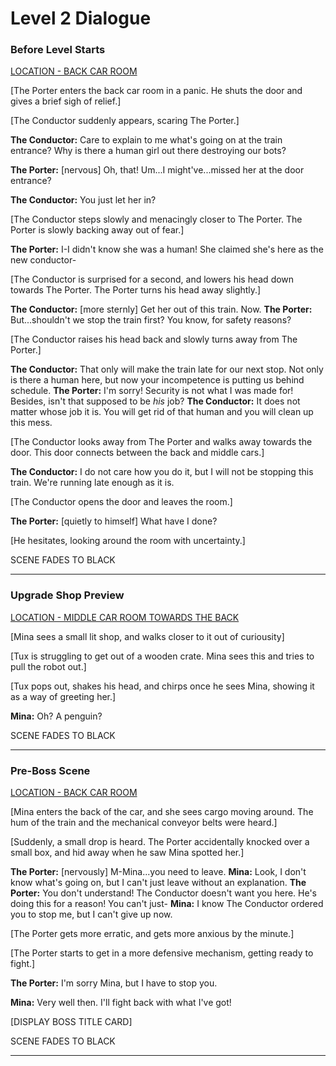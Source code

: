 # Level 2 Dialogue

### Before Level Starts
<u>LOCATION - BACK CAR ROOM</u>

[The Porter enters the back car room in a panic. He shuts the door and gives a brief sigh of relief.]

[The Conductor suddenly appears, scaring The Porter.]

**The Conductor:** Care to explain to me what's going on at the train entrance? Why is there a human girl out there destroying our bots?

**The Porter:** [nervous] Oh, that! Um...I might've...missed her at the door entrance?

**The Conductor:** You just let her in?

[The Conductor steps slowly and menacingly closer to The Porter. The Porter is slowly backing away out of fear.]

**The Porter:** I-I didn't know she was a human! She claimed she's here as the new conductor-

[The Conductor is surprised for a second, and lowers his head down towards The Porter. The Porter turns his head away slightly.]

**The Conductor:** [more sternly] Get her out of this train. Now.
**The Porter:** But...shouldn't we stop the train first? You know, for safety reasons?

[The Conductor raises his head back and slowly turns away from The Porter.]

**The Conductor:** That only will make the train late for our next stop. Not only is there a human here, but now your incompetence is putting us behind schedule.
**The Porter:** I'm sorry! Security is not what I was made for! Besides, isn't that supposed to be *his* job?
**The Conductor:** It does not matter whose job it is. You will get rid of that human and you will clean up this mess.

[The Conductor looks away from The Porter and walks away towards the door. This door connects between the back and middle cars.]

**The Conductor:** I do not care how you do it, but I will not be stopping this train. We're running late enough as it is.

[The Conductor opens the door and leaves the room.]

**The Porter:** [quietly to himself] What have I done?

[He hesitates, looking around the room with uncertainty.]

SCENE FADES TO BLACK

---

### Upgrade Shop Preview
<u>LOCATION - MIDDLE CAR ROOM TOWARDS THE BACK</u>

[Mina sees a small lit shop, and walks closer to it out of curiousity]

[Tux is struggling to get out of a wooden crate. Mina sees this and tries to pull the robot out.]

[Tux pops out, shakes his head, and chirps once he sees Mina, showing it as a way of greeting her.]

**Mina:** Oh? A penguin?

SCENE FADES TO BLACK

---

### Pre-Boss Scene
<u>LOCATION - BACK CAR ROOM</u>

[Mina enters the back of the car, and she sees cargo moving around. The hum of the train and the mechanical conveyor belts were heard.]

[Suddenly, a small drop is heard. The Porter accidentally knocked over a small box, and hid away when he saw Mina spotted her.]

**The Porter:** [nervously] M-Mina...you need to leave.
**Mina:** Look, I don't know what's going on, but I can't just leave without an explanation.
**The Porter:** You don't understand! The Conductor doesn't want you here. He's doing this for a reason! You can't just-
**Mina:** I know The Conductor ordered you to stop me, but I can't give up now.

[The Porter gets more erratic, and gets more anxious by the minute.]

[The Porter starts to get in a more defensive mechanism, getting ready to fight.]

**The Porter:** I'm sorry Mina, but I have to stop you.

**Mina:** Very well then. I'll fight back with what I've got!



[DISPLAY BOSS TITLE CARD]

SCENE FADES TO BLACK

---



